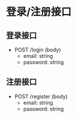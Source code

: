 # 登录/注册接口

## 登录接口

- POST /login (body)
  - email: string
  - password: string

## 注册接口

- POST /register (body)
  - email: string
  - password: string
